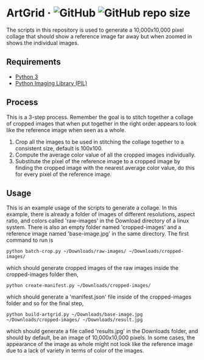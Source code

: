 # ArtGrid &middot; ![GitHub](https://img.shields.io/github/license/sevora/artgrid) ![GitHub repo size](https://img.shields.io/github/repo-size/sevora/artgrid)
The scripts in this repository is used to generate a 10,000x10,000 pixel collage that should show a reference image far away but when zoomed in shows the individual images.

## Requirements
* [Python 3](https://www.python.org/)
* [Python Imaging Library (PIL)](https://pypi.org/project/Pillow/)

## Process
This is a 3-step process. Remember the goal is to stitch together a collage of cropped images that when put together in the right order appears to look like the reference image when seen as a whole.
1. Crop all the images to be used in stitching the collage together to a consistent size, default is 100x100.
2. Compute the average color value of all the cropped images individually.
3. Substitute the pixel of the reference image to a cropped image by finding the cropped image with the nearest average color value, do this for every pixel of the reference image.

## Usage
This is an example usage of the scripts to generate a collage. In this example, there is already a folder of images of different resolutions, aspect ratio, and colors called 'raw-images' in the Download directory of a linux system. There is also an empty folder named 'cropped-images' and a reference image named 'base-image.jpg' in the same directory.
The first command to run is
```
python batch-crop.py ~/Downloads/raw-images/ ~/Downloads/cropped-images/
```
which should generate cropped images of the raw images inside the cropped-images folder then,
```
python create-manifest.py ~/Downloads/cropped-images/
```
which should generate a 'manifest.json' file inside of the cropped-images folder and so for the final step,
```
python build-artgrid.py ~/Downloads/base-image.jpg ~/Downloads/cropped-images/ ~/Downloads/result.jpg
```
which should generate a file called 'results.jpg' in the Downloads folder, and should by default, be an image of 10,000x10,000 pixels. In some cases, the appearance of the image as whole might not look like the reference image due to a lack of variety in terms of color of the images.
